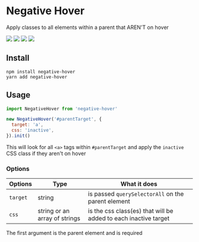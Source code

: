 # Negative Hover

Apply classes to all elements within a parent that AREN'T on hover

![](https://img.shields.io/bundlephobia/min/negative-hover)
![](https://img.shields.io/npm/v/negative-hover)
![](https://img.shields.io/npm/dt/negative-hover)
![](https://img.shields.io/github/license/markmead/negative-hover)

## Install

```shell
npm install negative-hover
yarn add negative-hover
```

## Usage

```js
import NegativeHover from 'negative-hover'

new NegativeHover('#parentTarget', {
  target: 'a',
  css: 'inactive',
}).init()
```

This will look for all `<a>` tags within `#parentTarget` and apply the `inactive` CSS class if they aren't on hover

### Options

| Options  | Type                          | What it does                                                    |
| -------- | ----------------------------- | --------------------------------------------------------------- |
| `target` | string                        | is passed `querySelectorAll` on the parent element              |
| `css`    | string or an array of strings | is the css class(es) that will be added to each inactive target |

The first argument is the parent element and is required
